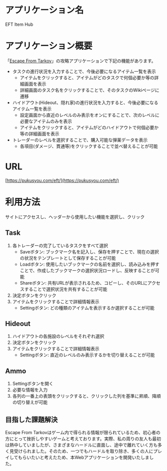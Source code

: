 # アプリケーション名
EFT Item Hub
# アプリケーション概要
「[Escape From Tarkov](https://www.escapefromtarkov.com/)」の攻略アプリケーションで下記の機能があります。
- タスクの進行状況を入力することで、今後必要になるアイテム一覧を表示
  - アイテムをクリックすると、アイテムがどのタスクで何個必要か等の詳細画面を表示
  - 詳細画面のタスク名をクリックすることで、そのタスクのWikiページに遷移
- ハイドアウト(Hideout、隠れ家)の進行状況を入力すると、今後必要になるアイテム一覧を表示
  - 設定画面から直近のレベルのみ表示をオンにすることで、次のレベルに必要なアイテムのみを表示
  - アイテムをクリックすると、アイテムがどのハイドアウトで何個必要か等の詳細画面を表示
- トレーダーのレベルを選択することで、購入可能な弾薬データを表示
  - 各項目(ダメージ、貫通等)をクリックすることで並べ替えることが可能
# URL
[https://pukusyou.com/eft/](https://pukusyou.com/eft/)
# 利用方法
サイトにアクセスし、ヘッダーから使用したい機能を選択し、クリック
## Task
1. 各トレーダーの完了しているタスクをすべて選択
   - Saveボタン: ブックマーク名を記入し、保存を押すことで、現在の選択の状況をテンプレートとして保存することが可能
   - Loadボタン: 使用したいブックマークの名前を選択し、読み込みを押すことで、作成したブックマークの選択状況ロードし、反映することが可能
   - Shareボタン: 共有URLが表示されるため、コピーし、そのURLにアクセスすることで選択状況を共有することが可能
2. 決定ボタンをクリック
3. アイテムをクリックすることで詳細情報表示
   - Settingボタン: どの種類のアイテムを表示するか選択することが可能
## Hideout
1. ハイドアウトの各施設のレベルをそれぞれ選択
2. 決定ボタンをクリック
3. アイテムをクリックすることで詳細情報表示
   - Settingボタン: 直近のレベルのみ表示するかを切り替えることが可能
## Ammo
1. Settingボタンを開く
2. 必要な情報を入力
3. 各列の一番上の表頭をクリックすると、クリックした列を基準に昇順、降順の切り替えが可能
## 目指した課題解決
Escape From Tarkovはゲーム内で得られる情報が限られているため、初心者の方にとって挫折しやすいゲームと考えております。実際、私の周りの友人も最初は熱中していましたが、さまざまなハードルに直面し、途中で離れていく方も多く見受けられました。そのため、一つでもハードルを取り除き、多くの人にプレイしてもらいたいと考えたため、本Webアプリケーションを開発いたしました。